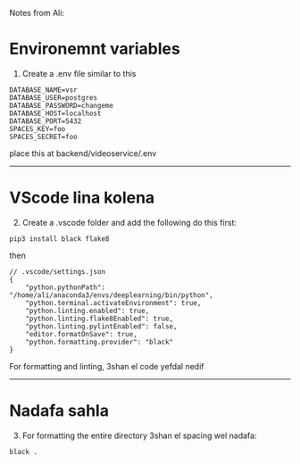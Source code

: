 Notes from Ali:

# Environemnt variables

1) Create a .env file similar to this

```
DATABASE_NAME=vsr
DATABASE_USER=postgres
DATABASE_PASSWORD=changeme
DATABASE_HOST=localhost
DATABASE_PORT=5432
SPACES_KEY=foo
SPACES_SECRET=foo

```

place this at backend/videoservice/.env

---
# VScode lina kolena

2) Create a .vscode folder and add the following
do this first:

```
pip3 install black flake8
```

then

```
// .vscode/settings.json
{
    "python.pythonPath": "/home/ali/anaconda3/envs/deeplearning/bin/python",
    "python.terminal.activateEnvironment": true,
    "python.linting.enabled": true,
    "python.linting.flake8Enabled": true,
    "python.linting.pylintEnabled": false,
    "editor.formatOnSave": true,
    "python.formatting.provider": "black"
}
```
For formatting and linting, 3shan el code yefdal nedif

---

# Nadafa sahla
3) For formatting the entire directory 3shan el spacing wel nadafa:
```
black .
```
